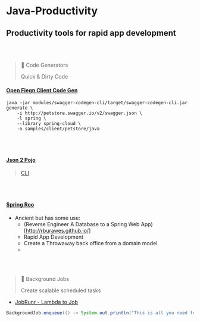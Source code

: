 # Java-Productivity
Productivity tools for rapid app development
---

<br/>
<br/>

> 📘 Code Generators
> 
> Quick & Dirty Code

#### [Open Fiegn Client Code Gen](https://github.com/swagger-api/swagger-codegen/tree/master/modules/swagger-codegen/src/main/resources/JavaSpring/libraries/spring-cloud)

```
java -jar modules/swagger-codegen-cli/target/swagger-codegen-cli.jar generate \
    -i http://petstore.swagger.io/v2/swagger.json \
    -l spring \
    --library spring-cloud \
    -o samples/client/petstore/java
```

<br/>
<br/>

#### [Json 2 Pojo](https://www.jsonschema2pojo.org/)
 > [CLI](https://github.com/joelittlejohn/jsonschema2pojo/wiki/Getting-Started#the-command-line-interface)
 
<br/>
<br/>

#### [Spring Roo](https://spring.io/projects/spring-roo#overview)
 - Ancient but has some use:
     - (Reverse Engineer A Database to a Spring Web App)[http://rburawes.github.io/]
     - Rapid App Development
     - Create a Throwaway back office from a domain model
     - 
<br/>
<br/>

> 🤖 Background Jobs
> 
> Create scalable scheduled tasks

- [JobRunr - Lambda to Job](https://github.com/jobrunr/jobrunr)

 ```java
 BackgroundJob.enqueue(() -> System.out.println("This is all you need for distributed jobs!"));
 ```
